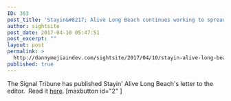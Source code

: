```yaml
---
ID: 363
post_title: 'Stayin&#8217; Alive Long Beach continues working to spread the word about No Kill'
author: sightsite
post_date: 2017-04-10 05:47:51
post_excerpt: ""
layout: post
permalink: >
  http://dannymejiaindev.com/sightsite/2017/04/10/stayin-alive-long-beach-continues-working-to-spread-the-word-about-no-kill/
published: true
---
```

The Signal Tribune has published Stayin' Alive Long Beach's letter to the editor.  Read it [here][1]. [maxbutton id="2" ]

 [1]: http://www.signaltribunenewspaper.com/archives/14924 ""